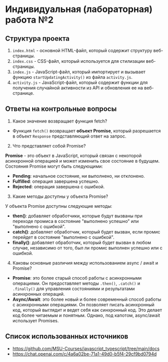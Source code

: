 # Индивидуальная (лабораторная) работа №2

## Структура проекта
1. `index.html` - основной HTML-файл, который содержит структуру веб-страницы.
2. `index.css` - CSS-файл, который используется для стилизации веб-страницы.
3. `index.js` - JavaScript-файл, который импортирует и вызывает функцию `startUpdatingActivity()` из файла `activity.js`.
4. `activity.js` - JavaScript-файл, который содержит функции для получения случайной активности из API и обновления ее на веб-странице.




## Ответы на контрольные вопросы

1. Какое значение возвращает функция fetch?

- Функция `fetch()` возвращает **объект Promise**, который разрешается в объект `Response` представляющий ответ на запрос.

2. Что представляет собой Promise?

**Promise** - это объект в JavaScript, который связан с некоторой асинхронной операцией и может изменить свое состояние в будущем. Состояния Promise могут быть следующими:
- **Pending**: начальное состояние, ни выполнено, ни отклонено.
- **Fulfilled**: операция завершена успешно.
- **Rejected**: операция завершена с ошибкой.

3. Какие методы доступны у объекта Promise?

У объекта Promise доступны следующие методы:
- **then()**: добавляет обработчики, которые будут вызваны при переходе промиса в состояние "выполнено успешно" или "выполнено с ошибкой".
- **catch()**: добавляет обработчик, который будет вызван, если промис перейдет в состояние "выполнено с ошибкой".
- **finally()**: добавляет обработчик, который будет вызван в любом случае, независимо от того, был ли промис выполнен успешно или с ошибкой.

4. Каковы основные различия между использованием async / await и Promise?

- **Promise**: это более старый способ работы с асинхронными операциями. Он предоставляет методы `.then()`, `.catch()` и `.finally()` для управления состояниями и результатами асинхронных операций.
- **Async/Await**: это более новый и более современный способ работы с асинхронными операциями. Он позволяет писать асинхронный код, который выглядит и ведет себя как синхронный код. Это делает код более читаемым и понятным. Однако, под капотом, async/await использует Promises.

## Список использованных источников
- https://github.com/MSU-Courses/javascript_typescript/tree/main/docs
- https://chat.openai.com/c/4a6a02be-71a1-49d0-b5f4-29cf9bd0794d
